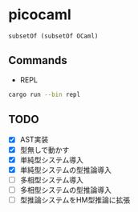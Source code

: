 # picocaml

`subsetOf (subsetOf OCaml)`

## Commands

- REPL

```sh
cargo run --bin repl
```

## TODO

- [x] AST実装
- [x] 型無しで動かす
- [x] 単純型システム導入
- [x] 単純型システムの型推論導入
- [ ] 多相型システム導入
- [ ] 多相型システムの型推論導入
- [ ] 型推論システムをHM型推論に拡張
